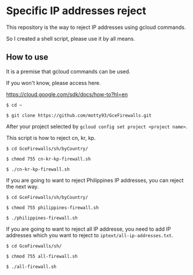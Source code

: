 # Specific IP addresses reject
This repository is the way to reject IP addresses using gcloud commands.

So I created a shell script, please use it by all means.

## How to use

It is a premise that gcloud commands can be used.

If you won't know, please access here.

https://cloud.google.com/sdk/docs/how-to?hl=en

```
$ cd ~

$ git clone https://github.com/motty93/GceFirewalls.git
```

After your project selected by `gcloud config set project <project name>`.

This script is how to reject cn, kr, kp.

```
$ cd GceFirewalls/sh/byCountry/

$ chmod 755 cn-kr-kp-firewall.sh

$ ./cn-kr-kp-firewall.sh
```

If you are going to want to reject Philippines IP addresses, you can reject the next way.

```
$ cd GceFirewalls/sh/byCountry/

$ chmod 755 philippines-firewall.sh

$ ./philippines-firewall.sh
```

If you are going to want to reject all IP addresse, you need to add IP addresses which you want to reject to `iptext/all-ip-addresses.txt`.

```
$ cd GceFirewalls/sh/

$ chmod 755 all-firewall.sh

$ ./all-firewall.sh
```
